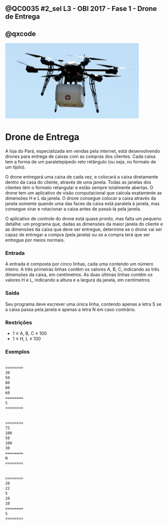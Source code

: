 ## @QC0035 #2_sel L3 - OBI 2017 - Fase 1 - Drone de Entrega
## @qxcode

![drone de entrega](capa.jpg)

Drone de Entrega
================

A loja do Pará, especializada em vendas pela internet, está desenvolvendo drones para entrega de caixas com as compras dos clientes. Cada caixa tem a forma de um paralelepípedo reto retângulo (ou seja, no formato de um tijolo).

O drone entregará uma caixa de cada vez, e colocará a caixa diretamente dentro da casa do cliente, através de uma janela. Todas as janelas dos clientes têm o formato retangular e estão sempre totalmente abertas. O drone tem um aplicativo de visão computacional que calcula exatamente as dimensões H e L da janela. O drone consegue colocar a caixa através da janela somente quando uma das faces da caixa está paralela à janela, mas consegue virar e rotacionar a caixa antes de passá-la pela janela.

O aplicativo de controle do drone está quase pronto, mas falta um pequeno detalhe: um programa que, dadas as dimensões da maior janela do cliente e as dimensões da caixa que deve ser entregue, determine se o drone vai ser capaz de entregar a compra (pela janela) ou se a compra terá que ser entregue por meios normais.

### Entrada

A entrada é composta por cinco linhas, cada uma contendo um número inteiro. A três primeiras linhas contêm os valores A, B, C, indicando as três dimensões da caixa, em centímetros. As duas últimas linhas contêm os valores H e L, indicando a altura e a largura da janela, em centímetros.

### Saída

Seu programa deve escrever uma única linha, contendo apenas a letra S se a caixa passa pela janela e apenas a letra N em caso contrário.

### Restrições

* 1 ≤ A, B, C ≤ 100
* 1 ≤ H, L ≤ 100

### Exemplos

```

>>>>>>>>
30
50
80
80
60
========
S
<<<<<<<<


>>>>>>>>
75
100
50
100
30
========
N
<<<<<<<<


>>>>>>>>
20
22
5
20
10
========
S
<<<<<<<<

```

<!--- 

>>>>>>>>
1
1
1
40
40
========
S
<<<<<<<<


>>>>>>>>
80
80
80
10
10
========
N
<<<<<<<<


>>>>>>>>
2
2
2
90
40
========
S
<<<<<<<<


>>>>>>>>
10
20
30
50
60
========
S
<<<<<<<<


--->